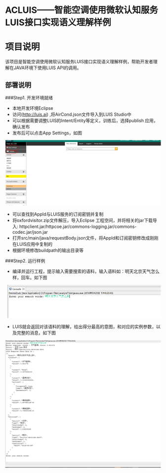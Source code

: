 # ACLUIS——智能空调使用微软认知服务LUIS接口实现语义理解样例
# 项目说明
该项目是智能空调使用微软认知服务LUIS接口实现语义理解样例，帮助开发者理解在JAVA环境下使用LUIS API的调用。
## 部署说明

###Step1. 开发环境就绪 
* 本地开发环境Eclipse
* 访问(http://luis.ai) ,将AirCond.json文件导入到LUIS Studio中
* 可以根据需要调整LUIS的Intent/Entity等定义，训练后，选择publish 应用，确认发布
* 发布后可以点击App Settings，如图

![LUIS 应用Publish和App Settings](https://github.com/LitLi/ACLUIS/blob/master/Appsetting%26Publish.PNG)
* 可以查找到AppId与LUIS服务的订阅密钥并复制
* 将oxfordvisitor.zip文件解压，导入Eclipse 工程空间，并将相关的jar下载导入: httpclient.jar/httpcoe.jar/commons-logging.jar/commons-codec.jar/json.jar
* 打开src/main/java/requestBody.json文件，将AppId和订阅密钥修改成刚刚在LUIS应用中复制的
* 根据环境修改buildpath的输出目录等

###Step2. 运行样例

* 编译并运行工程，提示输入需要搜索的语料，输入语料如：明天北京天气怎么样，回车。如下图

![语料输入]( https://github.com/LitLi/ACLUIS/blob/master/start.PNG)

* LUIS就会返回对该语料的理解，给出得分最高的意图，和对应的实例参数，以及完整的消息，如下图

![语义输出]( https://github.com/LitLi/ACLUIS/blob/master/result.PNG)

